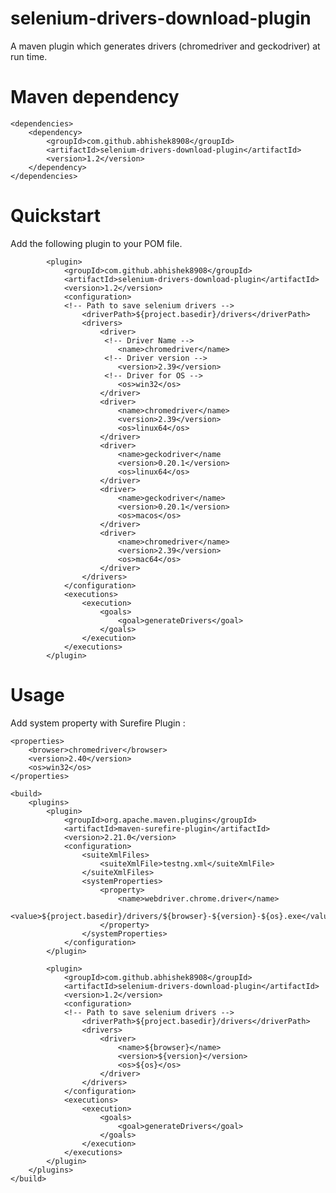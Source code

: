 # selenium-drivers-download-plugin
A maven plugin which generates drivers (chromedriver and geckodriver) at run time.

# Maven dependency
~~~
<dependencies>
    <dependency>
        <groupId>com.github.abhishek8908</groupId>
        <artifactId>selenium-drivers-download-plugin</artifactId>
        <version>1.2</version>
    </dependency>
</dependencies>
~~~


# Quickstart
Add the following plugin to your POM file.

            <plugin>
                <groupId>com.github.abhishek8908</groupId>
                <artifactId>selenium-drivers-download-plugin</artifactId>
                <version>1.2</version>
                <configuration>
                <!-- Path to save selenium drivers -->
                    <driverPath>${project.basedir}/drivers</driverPath>
                    <drivers>
                        <driver>
                         <!-- Driver Name -->
                            <name>chromedriver</name>
                         <!-- Driver version -->
                            <version>2.39</version>
                         <!-- Driver for OS -->
                            <os>win32</os>
                        </driver>
                        <driver>
                            <name>chromedriver</name>
                            <version>2.39</version>
                            <os>linux64</os>
                        </driver>
                        <driver>
                            <name>geckodriver</name
                            <version>0.20.1</version>
                            <os>linux64</os>
                        </driver>
                        <driver>
                            <name>geckodriver</name>
                            <version>0.20.1</version>
                            <os>macos</os>
                        </driver>
                        <driver>
                            <name>chromedriver</name>
                            <version>2.39</version>
                            <os>mac64</os>
                        </driver>
                    </drivers>
                </configuration>
                <executions>
                    <execution>
                        <goals>
                            <goal>generateDrivers</goal>
                        </goals>
                    </execution>
                </executions>
            </plugin>


# Usage

Add system property with Surefire Plugin :

    <properties>
        <browser>chromedriver</browser>
        <version>2.40</version>
        <os>win32</os>
    </properties>
    
    <build>
        <plugins>
            <plugin>
                <groupId>org.apache.maven.plugins</groupId>
                <artifactId>maven-surefire-plugin</artifactId>
                <version>2.21.0</version>
                <configuration>
                    <suiteXmlFiles>
                        <suiteXmlFile>testng.xml</suiteXmlFile>
                    </suiteXmlFiles>
                    <systemProperties>
                        <property>
                            <name>webdriver.chrome.driver</name>
                            <value>${project.basedir}/drivers/${browser}-${version}-${os}.exe</value>
                        </property>
                    </systemProperties>
                </configuration>
            </plugin>
            
            <plugin>
                <groupId>com.github.abhishek8908</groupId>
                <artifactId>selenium-drivers-download-plugin</artifactId>
                <version>1.2</version>
                <configuration>
                <!-- Path to save selenium drivers -->
                    <driverPath>${project.basedir}/drivers</driverPath>
                    <drivers>
                        <driver>
                            <name>${browser}</name>
                            <version>${version}</version>
                            <os>${os}</os>
                        </driver>
                    </drivers>
                </configuration>
                <executions>
                    <execution>
                        <goals>
                            <goal>generateDrivers</goal>
                        </goals>
                    </execution>
                </executions>
            </plugin>
        </plugins>
    </build>
